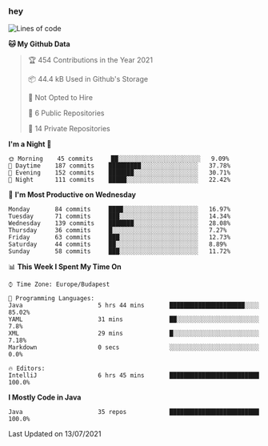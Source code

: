### hey

<!--START_SECTION:waka-->
![Lines of code](https://img.shields.io/badge/From%20Hello%20World%20I%27ve%20Written-56195%20lines%20of%20code-blue)

**🐱 My Github Data** 

> 🏆 454 Contributions in the Year 2021
 > 
> 📦 44.4 kB Used in Github's Storage 
 > 
> 🚫 Not Opted to Hire
 > 
> 📜 6 Public Repositories 
 > 
> 🔑 14 Private Repositories  
 > 
**I'm a Night 🦉** 

```text
🌞 Morning    45 commits     ██░░░░░░░░░░░░░░░░░░░░░░░   9.09% 
🌆 Daytime    187 commits    █████████░░░░░░░░░░░░░░░░   37.78% 
🌃 Evening    152 commits    ███████░░░░░░░░░░░░░░░░░░   30.71% 
🌙 Night      111 commits    █████░░░░░░░░░░░░░░░░░░░░   22.42%

```
📅 **I'm Most Productive on Wednesday** 

```text
Monday       84 commits     ████░░░░░░░░░░░░░░░░░░░░░   16.97% 
Tuesday      71 commits     ███░░░░░░░░░░░░░░░░░░░░░░   14.34% 
Wednesday    139 commits    ███████░░░░░░░░░░░░░░░░░░   28.08% 
Thursday     36 commits     █░░░░░░░░░░░░░░░░░░░░░░░░   7.27% 
Friday       63 commits     ███░░░░░░░░░░░░░░░░░░░░░░   12.73% 
Saturday     44 commits     ██░░░░░░░░░░░░░░░░░░░░░░░   8.89% 
Sunday       58 commits     ███░░░░░░░░░░░░░░░░░░░░░░   11.72%

```


📊 **This Week I Spent My Time On** 

```text
⌚︎ Time Zone: Europe/Budapest

💬 Programming Languages: 
Java                     5 hrs 44 mins       █████████████████████░░░░   85.02% 
YAML                     31 mins             ██░░░░░░░░░░░░░░░░░░░░░░░   7.8% 
XML                      29 mins             █░░░░░░░░░░░░░░░░░░░░░░░░   7.18% 
Markdown                 0 secs              ░░░░░░░░░░░░░░░░░░░░░░░░░   0.0%

🔥 Editors: 
IntelliJ                 6 hrs 45 mins       █████████████████████████   100.0%

```

**I Mostly Code in Java** 

```text
Java                     35 repos            █████████████████████████   100.0%

```



 Last Updated on 13/07/2021
<!--END_SECTION:waka-->

